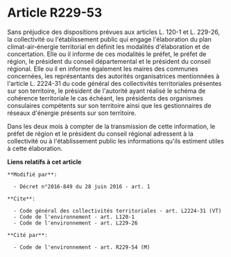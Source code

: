 # Article R229-53

Sans préjudice des dispositions prévues aux articles L. 120-1 et L. 229-26, la collectivité ou l'établissement public qui
engage l'élaboration du plan climat-air-énergie territorial en définit les modalités d'élaboration et de concertation. Elle
ou il informe de ces modalités le préfet, le préfet de région, le président du conseil départemental et le président du
conseil régional. Elle ou il en informe également les maires des communes concernées, les représentants des autorités
organisatrices mentionnées à l'article L. 2224-31 du code général des collectivités territoriales présentes sur son
territoire, le président de l'autorité ayant réalisé le schéma de cohérence territoriale le cas échéant, les présidents des
organismes consulaires compétents sur son territoire ainsi que les gestionnaires de réseaux d'énergie présents sur son
territoire. 

Dans les deux mois à compter de la transmission de cette information, le préfet de région et le président du conseil régional
adressent à la collectivité ou à l'établissement public les informations qu'ils estiment utiles à cette élaboration.

**Liens relatifs à cet article**

	**Modifié par**:

	  - Décret n°2016-849 du 28 juin 2016 - art. 1

	**Cite**:

	  - Code général des collectivités territoriales - art. L2224-31 (VT)
	  - Code de l'environnement - art. L120-1
	  - Code de l'environnement - art. L229-26

	**Cité par**:

	  - Code de l'environnement - art. R229-54 (M)
